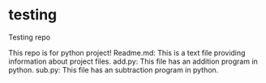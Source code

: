 # testing
Testing repo

This repo is for python project!
Readme.md: This is a text file providing information about project files.
add.py: This file has an addition program in python.
sub.py: This file has an subtraction program in python.
